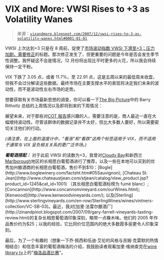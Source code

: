 <!--yml

分类：未分类

日期：2024 年 05 月 18 日 18:52:16

-->

# VIX and More: VWSI Rises to +3 as Volatility Wanes

> 来源：[`vixandmore.blogspot.com/2007/12/vwsi-rises-to-3-as-volatility-wanes.html#0001-01-01`](http://vixandmore.blogspot.com/2007/12/vwsi-rises-to-3-as-volatility-wanes.html#0001-01-01)

VWSI 上次达到+3 只是在 8 周前，促使了[市场波动指数 VWSI 下滑至+3；压力加剧，需要修正](http://vixandmore.blogspot.com/2007/10/vwsi-slips-to-3-pressure-builds-for.html)的标题。那次修正发生了，但更重要的问题是今年是否会发生季节性调整。我怀疑这不会是情况，12 月份将出现比平时更多的火花，所以我会持续保持一定干粉。

VIX 下跌了 3.05 点，或者 11.7%，至 22.91 点，这是五周以来的最低周末收盘，但我不会过分解读这些数据。最终市场在主要支撑水平的表现将决定我们未来的波动性，而不是波动性左右市场的走势。

想要获取有关市场最新思想的调查，你可以看一下[The Big Picture](http://bigpicture.typepad.com/)中的 Barry Ritholtz 总结的上周情况以及即将到来的下周情况：

展望未来，对于那些对[COT 报告](http://www.buythebottom.com/cot_charts/vix_cot_chart.html)感兴趣的人，需要注意的是，商人最近一直在大幅增持波动性。尽管该群体的数据记录并不太好，但比大多数人要好，所以需要密切关注他们的行动。

*(请注意，在上面的温度计中，“看涨”和“看跌”这两个标签适用于 VIX，而不适用于通常与 VIX 呈负相关关系的更广泛市场。)*

***葡萄酒搭配：*** 对于此前 VWSI 的读数为+3，我曾对[Cloudy Bay](http://en.wikipedia.org/wiki/Cloudy_Bay_Vineyards)和新西兰[Marlborough](http://en.wikipedia.org/wiki/Marlborough%2C_New_Zealand)地区的长相思白葡萄酒进行了推荐，以及一些在本地可以买到的优秀加州酿酒商的长相思白葡萄酒，售价不到$10：[Bogle](http://www.boglewinery.com/factsht.htm#05Sauvignon); [Chateau St. Jean](http://www.chateaustjean.com/stjean/catalog/view_product.jsp?product_id=1245&cat_id=1001) （其长相思白葡萄酒标榜为 fumé blanc）; [Concannon](http://www.concannonvineyard.com/ourWines.html); [Kenwood](http://www.kenwoodvineyards.com/); 以及[Sterling](http://www.sterlingvineyards.com/en-row/SterlingWines/wines/vintners-collection/VC-SB-03)。最近，我对[加里·法雷尔酿酒厂](http://zinandpinot.blogspot.com/2007/09/gary-farrell-vineyards-tasting-review.html)的复杂长相思葡萄酒印象深刻，略带一点橡木味。他们的 2005 年作品售价约为$25；以我的经验，它比同价位范围内的绝大多数霞多丽更令人印象深刻。

最后，为了一个有趣的（想象一下乔·佩西和伍迪·艾伦的风格与吉姆·克雷默的热情相结合）和信息丰富的葡萄酒梅洛的介绍，我鼓励读者观看加里·维纳查克在[wine library tv](http://tv.winelibrary.com/)上的"[梅洛品酒比赛](http://tv.winelibrary.com/2007/05/30/the-sauvignon-blanc-taste-off-episode-245/)"。
